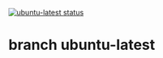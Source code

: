[![ubuntu-latest status](https://api.cirrus-ci.com/github/hilbix/cirrus.svg?branch=ubuntu-latest)](https://cirrus-ci.com/github/hilbix/cirrus/ubuntu-latest)

# branch ubuntu-latest

